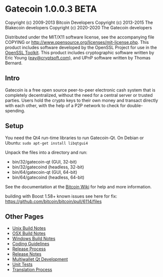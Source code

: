 Gatecoin 1.0.0.3 BETA
====================

Copyright (c) 2009-2013 Bitcoin Developers
Copyright (c) 2013-2015 The Blakecoin developers
Copyright (c) 2020-2020 The Gatecoin developers

Distributed under the MIT/X11 software license, see the accompanying
file COPYING or http://www.opensource.org/licenses/mit-license.php.
This product includes software developed by the OpenSSL Project for use in the [OpenSSL Toolkit](http://www.openssl.org/). This product includes
cryptographic software written by Eric Young ([eay@cryptsoft.com](mailto:eay@cryptsoft.com)), and UPnP software written by Thomas Bernard.


Intro
---------------------
Gatecoin is a free open source peer-to-peer electronic cash system that is
completely decentralized, without the need for a central server or trusted
parties.  Users hold the crypto keys to their own money and transact directly
with each other, with the help of a P2P network to check for double-spending.


Setup
---------------------
You need the Qt4 run-time libraries to run Gatecoin-Qt. On Debian or Ubuntu:
	`sudo apt-get install libqtgui4`

Unpack the files into a directory and run:

- bin/32/gatecoin-qt (GUI, 32-bit)
- bin/32/gatecoind (headless, 32-bit)
- bin/64/gatecoin-qt (GUI, 64-bit)
- bin/64/gatecoind (headless, 64-bit)

See the documentation at the [Bitcoin Wiki](https://en.bitcoin.it/wiki/Main_Page)
for help and more information.

building with Boost 1.58+ known issues see here for fix: https://github.com/bitcoin/bitcoin/pull/6114/files


Other Pages
---------------------
- [Unix Build Notes](build-unix.md)
- [OSX Build Notes](build-osx.md)
- [Windows Build Notes](build-msw.md)
- [Coding Guidelines](coding.md)
- [Release Process](release-process.md)
- [Release Notes](release-notes.md)
- [Multiwallet Qt Development](multiwallet-qt.md)
- [Unit Tests](unit-tests.md)
- [Translation Process](translation_process.md)
